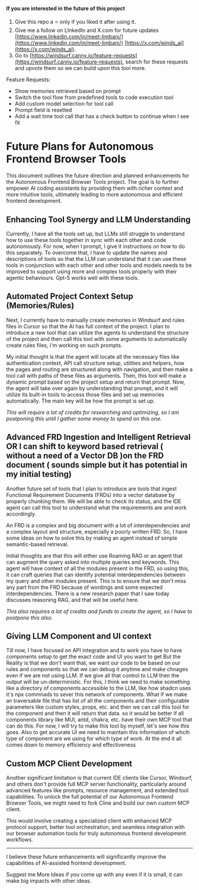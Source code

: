 #### If you are interested in the future of this project

1. Give this repo a ⭐️ only if you liked it after using it.
2. Give me a follow on LInkedIn and X.com for future updates [https://www.linkedin.com/in/meet-limbani/](https://www.linkedin.com/in/meet-limbani/) [https://x.com/winds_ai](https://x.com/winds_ai).
3. Go to [https://windsurf.canny.io/feature-requests](https://windsurf.canny.io/feature-requests), search for these requests and upvote them so we can build upon this tool more.

Feature Requests:

- Show memories retrieved based on prompt
- Switch the tool flow from predefined tools to code execution tool
- Add custom model selection for tool call
- Prompt field is resetted
- Add a wait time tool call that has a check button to continue when I see fit

# Future Plans for Autonomous Frontend Browser Tools

This document outlines the future direction and planned enhancements for the Autonomous Frontend Browser Tools project. The goal is to further empower AI coding assistants by providing them with richer context and more intuitive tools, ultimately leading to more autonomous and efficient frontend development.

## Enhancing Tool Synergy and LLM Understanding

Currently, I have all the tools set up, but LLMs still struggle to understand how to use these tools together in sync with each other and code autonomously. For now, when I prompt, I give it instructions on how to do this separately. To overcome that, I have to update the names and descriptions of tools so that the LLM can understand that it can use these tools in conjunction with each other and other tools and models needs to be improved to support using more and complex tools properly with their agentic behaviours. Gpt-5 works well with these tools.

## Automated Project Context Setup (Memories/Rules)

Next, I currently have to manually create memories in Windsurf and rules files in Cursor so that the AI has full context of the project. I plan to introduce a new tool that can utilize the agents to understand the structure of the project and then call this tool with some arguments to automatically create rules files, i'm working on such prompts.

My initial thought is that the agent will locate all the necessary files like authentication context, API call structure setup, utilities and helpers, how the pages and routing are structured along with navigation, and then make a tool call with paths of these files as arguments. Then, this tool will make a dynamic prompt based on the project setup and return that prompt. Now, the agent will take over again by understanding that prompt, and it will utilize its built-in tools to access those files and set up memories automatically. The main key will be how the prompt is set up.

_This will require a lot of credits for researching and optimizing, so I am postponing this until I gather some money to spend on this one._

## Advanced FRD Ingestion and Intelligent Retrieval OR I can shift to keyword based retrieval ( without a need of a Vector DB )on the FRD document ( sounds simple but it has potential in my initial testing)

Another future set of tools that I plan to introduce are tools that ingest Functional Requirement Documents (FRDs) into a vector database by properly chunking them. We will be able to check its status, and the IDE agent can call this tool to understand what the requirements are and work accordingly.

An FRD is a complex and big document with a lot of interdependencies and a complex layout and structure, especially a poorly written FRD. So, I have some ideas on how to solve this by making an agent instead of simple semantic-based retrieval.

Initial thoughts are that this will either use Roaming RAG or an agent that can augment the query asked into multiple queries and keywords. This agent will have context of all the modules present in the FRD, so using this, it can craft queries that can identify potential interdependencies between my query and other modules present. This is to ensure that we don't miss any part from the FRD because of wordings and some expected interdependencies. There is a new research paper that I saw today discusses reasoning RAG, and that will be useful here.

_This also requires a lot of credits and funds to create the agent, so I have to postpone this also._

## Giving LLM Component and UI context

Till now, I have focused on API integration and to work you have to have components setup to get the exact code and UI you want to get But the Reality is that we don't want that, we want our code to be based on our rules and components so that we can debug it anytime and make chnages even if we are not using LLM. If we give all that control to LLM then the output will be un-deterministic. For this, I think we need to make something like a directory of components accessible to the LLM, like how shadcn uses it's npx commnads to sever this network of components. What if we make an traversable file that has list of all the components and their configurable parameters like custom styles, props, etc. and then we can call this tool for the component and then it will return that data. so it would be better if all components library like MUI, antd, chakra, etc. have their own MCP tool that can do this. For now, I will try to make this tool by myself, let's see how this goes. Also to get accurate UI we need to maintain this information of whcih type of component are we using for which type of work. At the end it all comes down to memory efficiency and effectiveness

## Custom MCP Client Development

Another significant limitation is that current IDE clients like Cursor, Windsurf, and others don't provide full MCP server functionality, particularly around advanced features like prompts, resource management, and extended tool capabilities. To unlock the full potential of our Autonomous Frontend Browser Tools, we might need to fork Cline and build our own custom MCP client.

This would involve creating a specialized client with enhanced MCP protocol support, better tool orchestration, and seamless integration with our browser automation tools for truly autonomous frontend development workflows.

---

I believe these future enhancements will significantly improve the capabilities of AI-assisted frontend development.

Suggest me More Ideas if you come up with any even if it is small, it can make big impacts with other ideas.
